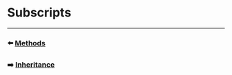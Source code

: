 # Subscripts


***

### ⬅️ [Methods](https://github.com/Developer-Nova/Swift-Documentation/blob/main/Swift%20Documentation/2.Language%20Guide/11.Methods.md)

### ➡️ [Inheritance](https://github.com/Developer-Nova/Swift-Documentation/blob/main/Swift%20Documentation/2.Language%20Guide/13.Inheritance.md)

